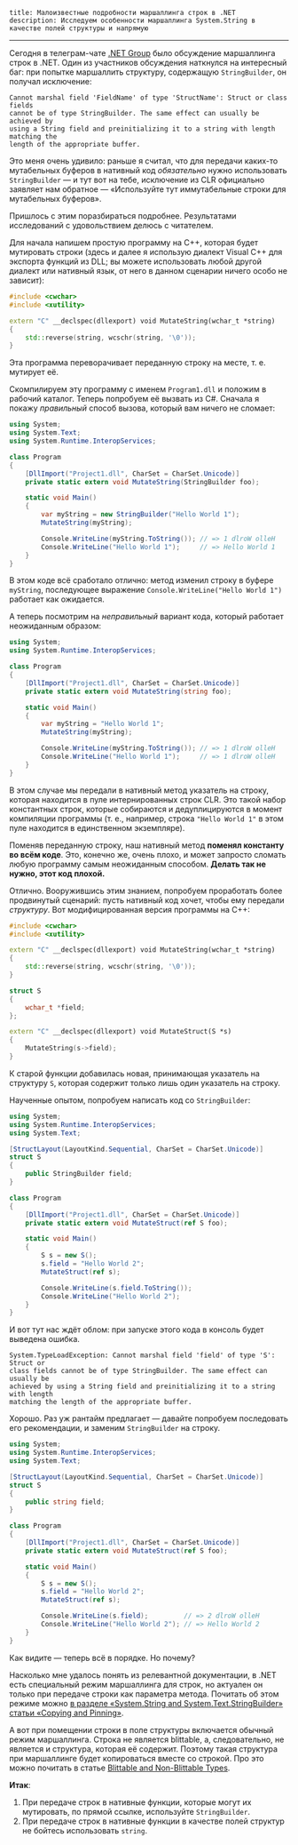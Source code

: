     title: Малоизвестные подробности маршаллинга строк в .NET
    description: Исследуем особенности маршаллинга System.String в качестве полей структуры и напрямую
---

Сегодня в телеграм-чате [.NET Group][net-group] было обсуждение маршаллинга
строк в .NET. Один из участников обсуждения наткнулся на интересный баг: при
попытке маршаллить структуру, содержащую `StringBuilder`, он получал исключение:

```
Cannot marshal field 'FieldName' of type 'StructName': Struct or class fields
cannot be of type StringBuilder. The same effect can usually be achieved by
using a String field and preinitializing it to a string with length matching the
length of the appropriate buffer.
```

Это меня очень удивило: раньше я считал, что для передачи каких-то мутабельных
буферов в нативный код *обязательно* нужно использовать `StringBuilder` — и тут
вот на тебе, исключение из CLR официально заявляет нам обратное — «Используйте
тут иммутабельные строки для мутабельных буферов».

Пришлось с этим поразбираться подробнее. Результатами исследований с
удовольствием делюсь с читателем.

Для начала напишем простую программу на C++, которая будет мутировать строки
(здесь и далее я использую диалект Visual C++ для экспорта функций из DLL; вы
можете использовать любой другой диалект или нативный язык, от него в данном
сценарии ничего особо не зависит):

```cpp
#include <cwchar>
#include <xutility>

extern "C" __declspec(dllexport) void MutateString(wchar_t *string)
{
    std::reverse(string, wcschr(string, '\0'));
}
```

Эта программа переворачивает переданную строку на месте, т. е. мутирует её.

Скомпилируем эту программу с именем `Program1.dll` и положим в рабочий каталог.
Теперь попробуем её вызвать из C#. Сначала я покажу _правильный_ способ вызова,
который вам ничего не сломает:

```csharp
using System;
using System.Text;
using System.Runtime.InteropServices;

class Program
{
    [DllImport("Project1.dll", CharSet = CharSet.Unicode)]
    private static extern void MutateString(StringBuilder foo);

    static void Main()
    {
        var myString = new StringBuilder("Hello World 1");
        MutateString(myString);

        Console.WriteLine(myString.ToString()); // => 1 dlroW olleH
        Console.WriteLine("Hello World 1");     // => Hello World 1
    }
}
```

В этом коде всё сработало отлично: метод изменил строку в буфере `myString`,
последующее выражение `Console.WriteLine("Hello World 1")` работает как
ожидается.

А теперь посмотрим на _неправильный_ вариант кода, который работает неожиданным
образом:

```csharp
using System;
using System.Runtime.InteropServices;

class Program
{
    [DllImport("Project1.dll", CharSet = CharSet.Unicode)]
    private static extern void MutateString(string foo);

    static void Main()
    {
        var myString = "Hello World 1";
        MutateString(myString);

        Console.WriteLine(myString.ToString()); // => 1 dlroW olleH
        Console.WriteLine("Hello World 1");     // => 1 dlroW olleH
    }
}
```

В этом случае мы передали в нативный метод указатель на строку, которая
находится в пуле интернированных строк CLR. Это такой набор константных строк,
которые собираются и дедуплицируются в момент компиляции программы (т. е.,
например, строка `"Hello World 1"` в этом пуле находится в единственном
экземпляре).

Поменяв переданную строку, наш нативный метод **поменял константу во всём
коде**. Это, конечно же, очень плохо, и может запросто сломать любую программу
самым неожиданным способом. **Делать так не нужно, этот код плохой.**

Отлично. Вооружившись этим знанием, попробуем проработать более продвинутый
сценарий: пусть нативный код хочет, чтобы ему передали _структуру_. Вот
модифицированная версия программы на C++:

```cpp
#include <cwchar>
#include <xutility>

extern "C" __declspec(dllexport) void MutateString(wchar_t *string)
{
    std::reverse(string, wcschr(string, '\0'));
}

struct S
{
    wchar_t *field;
};

extern "C" __declspec(dllexport) void MutateStruct(S *s)
{
    MutateString(s->field);
}
```

К старой функции добавилась новая, принимающая указатель на структуру `S`,
которая содержит только лишь один указатель на строку.

Наученные опытом, попробуем написать код со `StringBuilder`:

```csharp
using System;
using System.Runtime.InteropServices;
using System.Text;

[StructLayout(LayoutKind.Sequential, CharSet = CharSet.Unicode)]
struct S
{
    public StringBuilder field;
}

class Program
{
    [DllImport("Project1.dll", CharSet = CharSet.Unicode)]
    private static extern void MutateStruct(ref S foo);

    static void Main()
    {
        S s = new S();
        s.field = "Hello World 2";
        MutateStruct(ref s);

        Console.WriteLine(s.field.ToString());
        Console.WriteLine("Hello World 2");
    }
}
```

И вот тут нас ждёт облом: при запуске этого кода в консоль будет выведена
ошибка.

```
System.TypeLoadException: Cannot marshal field 'field' of type 'S': Struct or
class fields cannot be of type StringBuilder. The same effect can usually be
achieved by using a String field and preinitializing it to a string with length
matching the length of the appropriate buffer.
```

Хорошо. Раз уж рантайм предлагает — давайте попробуем последовать его
рекомендации, и заменим `StringBuilder` на строку.

```csharp
using System;
using System.Runtime.InteropServices;
using System.Text;

[StructLayout(LayoutKind.Sequential, CharSet = CharSet.Unicode)]
struct S
{
    public string field;
}

class Program
{
    [DllImport("Project1.dll", CharSet = CharSet.Unicode)]
    private static extern void MutateStruct(ref S foo);

    static void Main()
    {
        S s = new S();
        s.field = "Hello World 2";
        MutateStruct(ref s);

        Console.WriteLine(s.field);         // => 2 dlroW olleH
        Console.WriteLine("Hello World 2"); // => Hello World 2
    }
}
```

Как видите — теперь всё в порядке. Но почему?

Насколько мне удалось понять из релевантной документации, в .NET есть
специальный режим маршаллинга для строк, но актуален он только при передаче
строки как параметра метода. Почитать об этом режиме можно [в разделе
«System.String and System.Text.StringBuilder» статьи «Copying and
Pinning»][copying-and-pinning].

А вот при помещении строки в поле структуры включается обычный режим
маршаллинга. Строка не является blittable, а, следовательно, не является и
структура, которая её содержит. Поэтому такая структура при маршаллинге будет
копироваться вместе со строкой. Про это можно почитать в статье [Blittable and
Non-Blittable Types][blittable].

**Итак**:

1. При передаче строк в нативные функции, которые могут их мутировать, по прямой
   ссылке, используйте `StringBuilder`.
2. При передаче строк в нативные функции в качестве полей структур не бойтесь
   использовать `string`.

[blittable]: https://docs.microsoft.com/en-us/dotnet/framework/interop/blittable-and-non-blittable-types
[copying-and-pinning]: https://docs.microsoft.com/en-us/dotnet/framework/interop/copying-and-pinning#systemstring-and-systemtextstringbuilder
[net-group]: https://t.me/dotnetgroup
